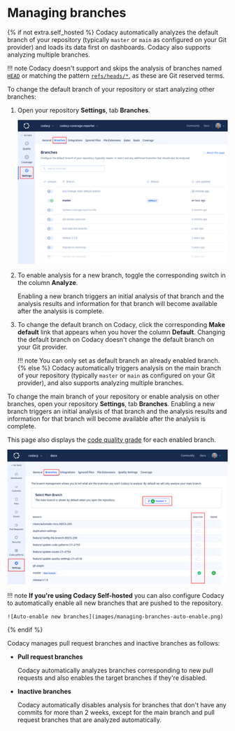 # Managing branches

{% if not extra.self_hosted %}
Codacy automatically analyzes the default branch of your repository (typically `master` or `main` as configured on your Git provider) and loads its data first on dashboards. Codacy also supports analyzing multiple branches.

!!! note
    Codacy doesn't support and skips the analysis of branches named [`HEAD`](<https://git-scm.com/docs/gitglossary#Documentation/gitglossary.txt-aiddefHEADaHEAD>) or matching the pattern [`refs/heads/*`](<https://git-scm.com/docs/gitglossary#Documentation/gitglossary.txt-aiddefrefaref>), as these are Git reserved terms.

To change the default branch of your repository or start analyzing other branches:

1.  Open your repository **Settings**, tab **Branches**.

    ![Managing branches](images/managing-branches.png)

1.  To enable analysis for a new branch, toggle the corresponding switch in the column **Analyze**.

    Enabling a new branch triggers an initial analysis of that branch and the analysis results and information for that branch will become available after the analysis is complete.

1.  To change the default branch on Codacy, click the corresponding **Make default** link that appears when you hover the column **Default**. Changing the default branch on Codacy doesn't change the default branch on your Git provider.

    !!! note
        You can only set as default branch an already enabled branch.
{% else %}
Codacy automatically triggers analysis on the main branch of your repository (typically `master` or `main` as configured on your Git provider), and also supports analyzing multiple branches.

To change the main branch of your repository or enable analysis on other branches, open your repository **Settings**, tab **Branches**. Enabling a new branch triggers an initial analysis of that branch and the analysis results and information for that branch will become available after the analysis is complete.

This page also displays the [code quality grade](../faq/code-analysis/which-metrics-does-codacy-calculate.md) for each enabled branch.

![Managing branches](images/managing-branches-sh.png)

!!! note
    **If you're using Codacy Self-hosted** you can also configure Codacy to automatically enable all new branches that are pushed to the repository.

    ![Auto-enable new branches](images/managing-branches-auto-enable.png)
{% endif %}

Codacy manages pull request branches and inactive branches as follows:

-   **Pull request branches**

    Codacy automatically analyzes branches corresponding to new pull requests and also enables the target branches if they're disabled.

-   **Inactive branches**

    Codacy automatically disables analysis for branches that don't have any commits for more than 2 weeks, except for the main branch and pull request branches that are analyzed automatically.
